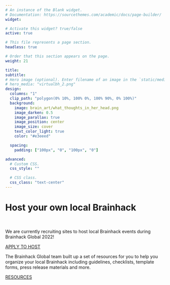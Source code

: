 ```yaml
---
# An instance of the Blank widget.
# Documentation: https://sourcethemes.com/academic/docs/page-builder/
widget:

# Activate this widget? true/false
active: true

# This file represents a page section.
headless: true

# Order that this section appears on the page.
weight: 21

title:
subtitle:
# Hero image (optional). Enter filename of an image in the `static/media/` folder.
# hero_media: "virtualbh_2.png"
design:
  columns: "1"
  clip_path: "polygon(0% 10%, 100% 0%, 100% 90%, 0% 100%)"
  background:
    image: brain_art/what_thoughts_in_her_head.png
    image_darken: 0.5
    image_parallax: true
    image_position: center
    image_size: cover
    text_color_light: true
    color: "#e3eeed"

  spacing:
    padding: ["100px", "0", "100px", "0"]

advanced:
  # Custom CSS.
  css_style: ""

  # CSS class.
  css_class: "text-center"
---
```


# **Host your own local Brainhack**

<br>

<div class="row">

  <div class="col-lg-8 mx-auto">

We are currently recruiting sites to host local Brainhack events during
Brainhack Global 2022!

  <p class="text-white mb-5">
    <a href="/global2022/events#host-your-own-local-brainhack" class="btn btn-light mx-auto p-3 font-weight-bold">
      APPLY TO HOST
    </a>
  </p>

The Brainhack Global team built up a set of resources for you to help you
organize your local Brainhack including guidelines, checklists, template forms,
press release materials and more.

  <p class="text-center">
    <a  href="https://github.com/brainhackorg/pr-material"
        class="btn btn-light mx-auto p-3 font-weight-bold">
        RESOURCES
    </a>
  </p>

  </div>

</div>
